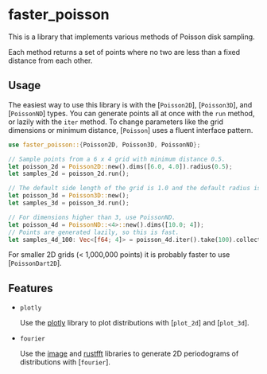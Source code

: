# faster_poisson

This is a library that implements various methods of Poisson disk sampling.

Each method returns a set of points where no two are less than a fixed distance from each other.

## Usage

The easiest way to use this library is with the [`Poisson2D`], [`Poisson3D`], and [`PoissonND`] types.
You can generate points all at once with the `run` method, or lazily with the `iter` method.
To change parameters like the grid dimensions or minimum distance, [`Poisson`] uses a fluent interface pattern.

```rust
use faster_poisson::{Poisson2D, Poisson3D, PoissonND};

// Sample points from a 6 x 4 grid with minimum distance 0.5.
let poisson_2d = Poisson2D::new().dims([6.0, 4.0]).radius(0.5);
let samples_2d = poisson_2d.run();

// The default side length of the grid is 1.0 and the default radius is 0.1.
let poisson_3d = Poisson3D::new();
let samples_3d = poisson_3d.run();

// For dimensions higher than 3, use PoissonND.
let poisson_4d = PoissonND::<4>::new().dims([10.0; 4]);
// Points are generated lazily, so this is fast.
let samples_4d_100: Vec<[f64; 4]> = poisson_4d.iter().take(100).collect();
```

For smaller 2D grids (< 1,000,000 points) it is probably faster to use [`PoissonDart2D`].

## Features

- `plotly`

    Use the [plotly](https://docs.rs/plotly/latest/plotly/) library to plot distributions with [`plot_2d`] and [`plot_3d`].

- `fourier`

    Use the [image](https://docs.rs/image/latest/image/) and [rustfft](https://docs.rs/rustfft/latest/rustfft/) libraries to generate 2D periodograms of distributions with [`fourier`].
